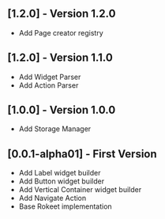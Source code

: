 ## [1.2.0] - Version 1.2.0
- Add Page creator registry

## [1.2.0] - Version 1.1.0
- Add Widget Parser
- Add Action Parser

## [1.0.0] - Version 1.0.0
- Add Storage Manager


## [0.0.1-alpha01] - First Version
- Add Label widget builder
- Add Button widget builder
- Add Vertical Container widget builder
- Add Navigate Action
- Base Rokeet implementation

